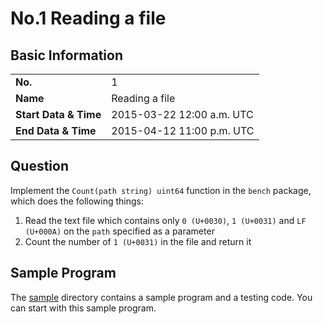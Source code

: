 # No.1 Reading a file

## Basic Information

<table>
  <tbody>
    <tr>
      <td><strong>No.</strong></td>
      <td>1</td>
    </tr>
    <tr>
      <td><strong>Name</strong></td>
      <td>Reading a file</td>
    </tr>
    <tr>
      <td><strong>Start Data & Time</strong></td>
      <td>2015-03-22 12:00 a.m. UTC</td>
    </tr>
    <tr>
      <td><strong>End Data & Time</strong></td>
      <td>2015-04-12 11:00 p.m. UTC</td>
    </tr>
  </tbody>
</table>

## Question

Implement the `Count(path string) uint64` function in the `bench` package, which does the following things:

1. Read the text file which contains only `0 (U+0030)`, `1 (U+0031)` and `LF (U+000A)` on the `path` specified as a parameter
2. Count the number of `1 (U+0031)` in the file and return it

## Sample Program

The [sample](sample) directory contains a sample program and a testing code. You can start with this sample program.
